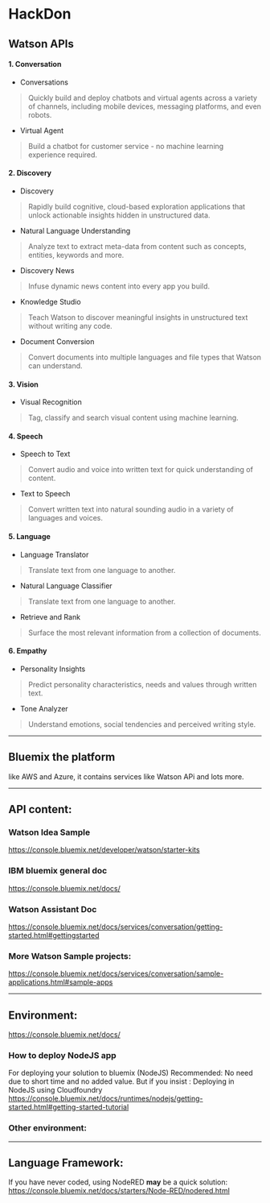 # HackDon

## Watson APIs

#### 1. Conversation
  * Conversations
  >Quickly build and deploy chatbots and virtual agents across a variety of channels, including mobile devices, messaging platforms, and even robots.

  * Virtual Agent
  >Build a chatbot for customer service - no machine learning experience required.

#### 2. Discovery
  * Discovery
  >Rapidly build cognitive, cloud-based exploration applications that unlock actionable insights hidden in unstructured data.

  * Natural Language Understanding
  >Analyze text to extract meta-data from content such as concepts, entities, keywords and more.

  * Discovery News
  >Infuse dynamic news content into every app you build.

  * Knowledge Studio
  >Teach Watson to discover meaningful insights in unstructured text without writing any code.

  * Document Conversion
  >Convert documents into multiple languages and file types that Watson can understand.

#### 3. Vision
  * Visual Recognition
  >Tag, classify and search visual content using machine learning.

#### 4. Speech
  * Speech to Text
  >Convert audio and voice into written text for quick understanding of content.

  * Text to Speech
  >Convert written text into natural sounding audio in a variety of languages and voices.

#### 5. Language
  * Language Translator
  >Translate text from one language to another.

  * Natural Language Classifier
  >Translate text from one language to another.

  * Retrieve and Rank
  >Surface the most relevant information from a collection of documents.

#### 6. Empathy
  * Personality Insights
  >Predict personality characteristics, needs and values through written text.

  * Tone Analyzer
  >Understand emotions, social tendencies and perceived writing style.

---
## Bluemix the platform
like AWS and Azure, it contains services like Watson APi and lots more.

---

## API content:

### Watson Idea Sample
https://console.bluemix.net/developer/watson/starter-kits

### IBM bluemix general doc
https://console.bluemix.net/docs/

### Watson Assistant Doc
https://console.bluemix.net/docs/services/conversation/getting-started.html#gettingstarted

### More Watson Sample projects:
https://console.bluemix.net/docs/services/conversation/sample-applications.html#sample-apps

---
## Environment:
https://console.bluemix.net/docs/

### How to deploy NodeJS app
For deploying your solution to bluemix (NodeJS)
Recommended: No need due to short time and no added value.
But if you insist : Deploying in NodeJS using Cloudfoundry
https://console.bluemix.net/docs/runtimes/nodejs/getting-started.html#getting-started-tutorial

### Other environment:


---
## Language Framework:

If you have never coded, using NodeRED **may** be a quick solution:
https://console.bluemix.net/docs/starters/Node-RED/nodered.html

